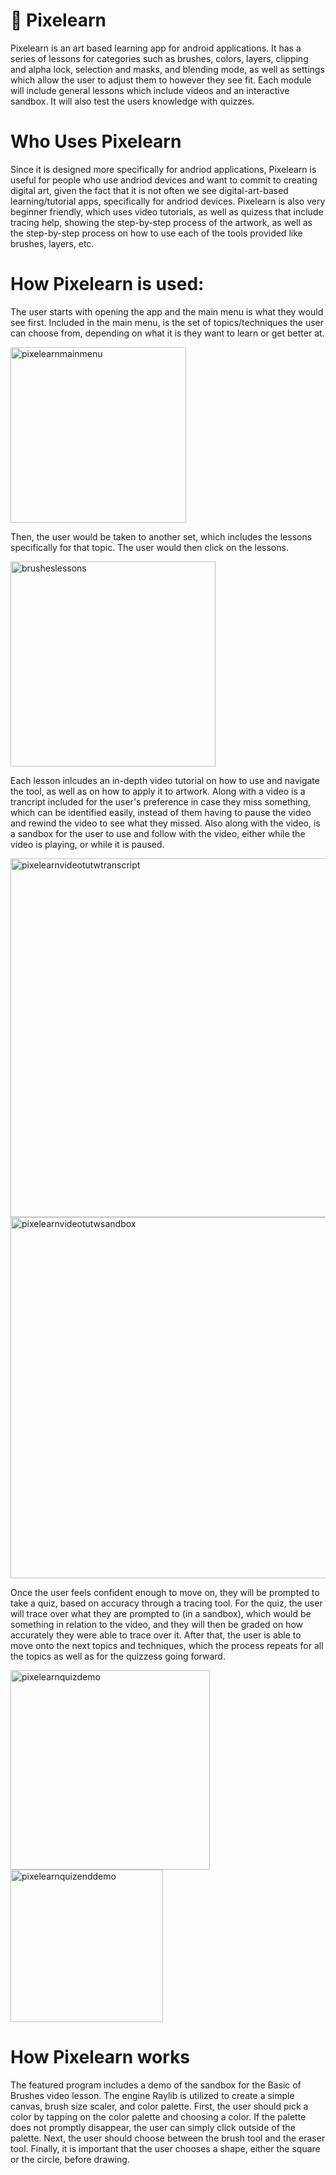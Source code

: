 # 🌟 Pixelearn
Pixelearn is an art based learning app for android applications. It has a series of lessons for categories such as brushes, colors, layers, clipping and alpha lock, selection and masks, and blending mode, as well as settings which allow the user to adjust them to however they see fit. Each module will include general lessons which include videos and an interactive sandbox. It will also test the users knowledge with quizzes.





# Who Uses Pixelearn
Since it is designed more specifically for andriod applications, Pixelearn is useful for people who use andriod devices and want to commit to creating digital art, given the fact that it is not often we see digital-art-based learning/tutorial apps, specifically for andriod devices. Pixelearn is also very beginner friendly, which uses video tutorials, as well as quizess that include tracing help, showing the step-by-step process of the artwork, as well as the step-by-step process on how to use each of the tools provided like brushes, layers, etc.

# How Pixelearn is used:

The user starts with opening the app and the main menu is what they would see first. Included in the main menu, is the set of topics/techniques the user can choose from, depending on what it is they want to learn or get better at. 

<img width="281" alt="pixelearnmainmenu" src="https://github.com/user-attachments/assets/e3db22c2-45fa-437b-9963-5f5637d30c06" />

Then, the user would be taken to another set, which includes the lessons specifically for that topic. The user would then click on the lessons.

<img width="328" alt="brusheslessons" src="https://github.com/user-attachments/assets/41f97470-d2eb-4fbf-9dc9-66b6ce211747" />


Each lesson inlcudes an in-depth video tutorial on how to use and navigate the tool, as well as on how to apply it to artwork. Along with a video is a trancript included for the user's preference in case they miss something, which can be identified easily, instead of them having to pause the video and rewind the video to see what they missed. Also along with the video, is a sandbox for the user to use and follow with the video, either while the video is playing, or while it is paused.

<img width="574" alt="pixelearnvideotutwtranscript" src="https://github.com/user-attachments/assets/cd7ef289-a06a-4431-b4e9-f4b8b8d9c65f" />

<img width="578" alt="pixelearnvideotutwsandbox" src="https://github.com/user-attachments/assets/cc5f29de-66f4-4a44-84ca-8e0dd66e5bc0" />


Once the user feels confident enough to move on, they will be prompted to take a quiz, based on accuracy through a tracing tool. For the quiz, the user will trace over what they are prompted to (in a sandbox), which would be something in relation to the video, and they will then be graded on how accurately they were able to trace over it. After that, the user is able to move onto the next topics and techniques, which the process repeats for all the topics as well as for the quizzess going forward.

<img width="319" alt="pixelearnquizdemo" src="https://github.com/user-attachments/assets/3a9ed8cd-696b-4dc0-b9e4-7d07cd8eb030" />

<img width="244" alt="pixelearnquizenddemo" src="https://github.com/user-attachments/assets/045d7c0e-a70b-4340-b6a7-3f9e23b4ee5f" />


# How Pixelearn works

The featured program includes a demo of the sandbox for the Basic of Brushes video lesson. The engine Raylib is utilized to create a simple canvas, brush size scaler, and color palette. First, the user should pick a color by tapping on the color palette and choosing a color. If the palette does not promptly disappear, the user can simply click outside of the palette. Next, the user should choose between the brush tool and the eraser tool. Finally, it is important that the user chooses a shape, either the square or the circle, before drawing.


